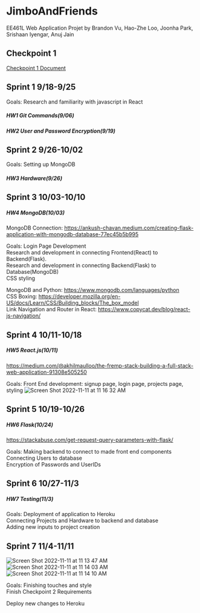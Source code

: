 # JimboAndFriends

EE461L Web Application Projet by Brandon Vu, Hao-Zhe Loo, Joonha Park, Srishaan Iyengar, Anuj Jain

## Checkpoint 1
[Checkpoint 1 Document](https://docs.google.com/document/d/13tEbrVV1XnsT6WM8rLi5gIoCUGzmAdGeV9bU5C600cM/edit?usp=sharing)


## Sprint 1 9/18-9/25
Goals:
Research and familiarity with javascript in React

##### HW1 Git Commands(9/06)

##### HW2 User and Password Encryption(9/19)


## Sprint 2 9/26-10/02
Goals:
Setting up MongoDB

##### HW3 Hardware(9/26)


## Sprint 3 10/03-10/10
##### HW4 MongoDB(10/03)
MongoDB Connection: https://ankush-chavan.medium.com/creating-flask-application-with-mongodb-database-77ec45b5b995

Goals:
Login Page Development <br />
Research and development in connecting Frontend(React) to Backend(Flask). <br />
Research and development in connecting Backend(Flask) to Database(MongoDB) <br />
CSS styling <br />

MongoDB and Python: https://www.mongodb.com/languages/python <br />
CSS Boxing: https://developer.mozilla.org/en-US/docs/Learn/CSS/Building_blocks/The_box_model <br />
Link Navigation and Router in React: https://www.copycat.dev/blog/react-js-navigation/ <br />


## Sprint 4 10/11-10/18
##### HW5 React.js(10/11)
https://medium.com/@akhilmaulloo/the-fremp-stack-building-a-full-stack-web-application-91308e505250

Goals:
Front End development: signup page, login page, projects page, styling
![Screen Shot 2022-11-11 at 11 16 32 AM](https://user-images.githubusercontent.com/61858661/201394357-38d8fc08-6d60-4960-856f-243c93e23688.png)

## Sprint 5 10/19-10/26
##### HW6 Flask(10/24)
https://stackabuse.com/get-request-query-parameters-with-flask/

Goals:
Making backend to connect to made front end components <br />
Connecting Users to database <br />
Encryption of Passwords and UserIDs <br />

## Sprint 6 10/27-11/3
##### HW7 Testing(11/3)

Goals:
Deployment of application to Heroku <br />
Connecting Projects and Hardware to backend and database <br />
Adding new inputs to project creation <br />

## Sprint 7 11/4-11/11
![Screen Shot 2022-11-11 at 11 13 47 AM](https://user-images.githubusercontent.com/61858661/201393906-95a1cb0a-3bb1-4b16-94c1-65d41b9c631d.png)
![Screen Shot 2022-11-11 at 11 14 03 AM](https://user-images.githubusercontent.com/61858661/201393917-d0083928-3f8d-4108-92b7-d22d84739316.png)
![Screen Shot 2022-11-11 at 11 14 10 AM](https://user-images.githubusercontent.com/61858661/201393925-4f2685df-0f60-4779-a6aa-320be6c2f9a4.png)

Goals:
Finishing touches and style <br />
Finish Checkpoint 2 Requirements <br />

Deploy new changes to Heroku <br />


